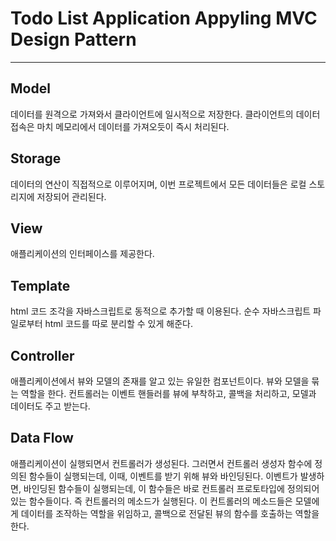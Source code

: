 # Todo List Application Appyling MVC Design Pattern

---

## Model

데이터를 원격으로 가져와서 클라이언트에 일시적으로 저장한다.
클라이언트의 데이터 접속은 마치 메모리에서 데이터를 가져오듯이 즉시 처리된다.

## Storage

데이터의 연산이 직접적으로 이루어지며, 이번 프로젝트에서 모든 데이터들은 로컬 스토리지에 저장되어 관리된다.

## View

애플리케이션의 인터페이스를 제공한다.

## Template

html 코드 조각을 자바스크립트로 동적으로 추가할 때 이용된다.
순수 자바스크립트 파일로부터 html 코드를 따로 분리할 수 있게 해준다.

## Controller

애플리케이션에서 뷰와 모델의 존재를 알고 있는 유일한 컴포넌트이다. 뷰와 모델을 묶는 역할을 한다.
컨트롤러는 이벤트 핸들러를 뷰에 부착하고, 콜백을 처리하고, 모델과 데이터도 주고 받는다.

## Data Flow

애플리케이션이 실행되면서 컨트롤러가 생성된다.
그러면서 컨트롤러 생성자 함수에 정의된 함수들이 실행되는데, 이때, 이벤트를 받기 위해 뷰와 바인딩된다.
이벤트가 발생하면, 바인딩된 함수들이 실행되는데, 이 함수들은 바로 컨트롤러 프로토타입에 정의되어 있는 함수들이다. 즉 컨트롤러의 메소드가 실행된다.
이 컨트롤러의 메소드들은 모델에게 데이터를 조작하는 역할을 위임하고, 콜백으로 전달된 뷰의 함수를 호출하는 역할을 한다.
